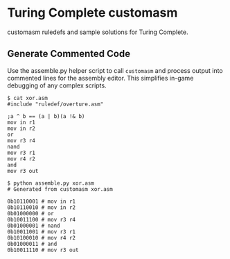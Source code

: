 # Turing Complete customasm

customasm ruledefs and sample solutions for Turing Complete.

## Generate Commented Code
Use the assemble.py helper script to call `customasm` and process output into commented lines for the assembly editor.
This simplifies in-game debugging of any complex scripts.

```
$ cat xor.asm
#include "ruledef/overture.asm"

;a ^ b == (a | b)(a !& b)
mov in r1
mov in r2
or
mov r3 r4
nand
mov r3 r1
mov r4 r2
and
mov r3 out

$ python assemble.py xor.asm
# Generated from customasm xor.asm

0b10110001 # mov in r1
0b10110010 # mov in r2
0b01000000 # or
0b10011100 # mov r3 r4
0b01000001 # nand
0b10011001 # mov r3 r1
0b10100010 # mov r4 r2
0b01000011 # and
0b10011110 # mov r3 out

```
